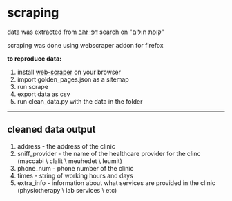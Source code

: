 # scraping
data was extracted from [דפי זהב](https://www.d.co.il/SearchResults?query=%D7%A7%D7%95%D7%A4%D7%95%D7%AA+%D7%97%D7%95%D7%9C%D7%99%D7%9D) search on "קופת חולים"

scraping was done using webscraper addon for firefox

**to reproduce data:**
1. install [web-scraper](https://webscraper.io/) on your browser 
2. import golden_pages.json as a sitemap
3. run scrape
4. export data as csv
5. run clean_data.py with the data in the folder
---
## cleaned data output
1. address - the address of the clinic
2. sniff_provider - the name of the healthcare provider for the clinc (maccabi \ clalit \ meuhedet \ leumit)
3. phone_num - phone number of the clinic
4. times - string of working hours and days
5. extra_info - information about what services are provided in the clinic (physiotherapy \ lab services \ etc)